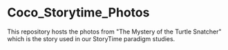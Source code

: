 # Coco_Storytime_Photos
This repository hosts the photos from "The Mystery of the Turtle Snatcher" which is the story used in our StoryTime paradigm studies.
